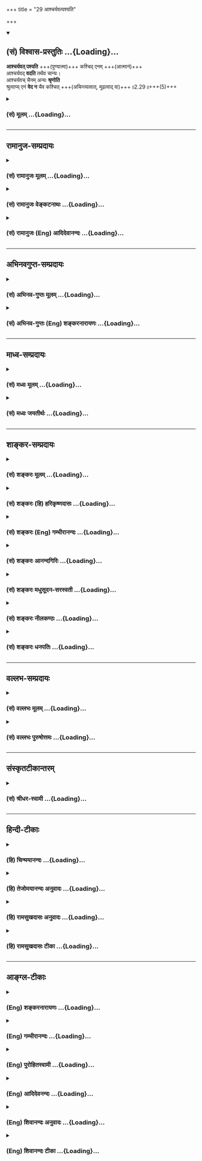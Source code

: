 +++
title = "29 आश्चर्यवत्पश्यति"

+++
<div class="js_include" newlevelforh1="2" title="(सं) विश्वास-प्रस्तुतिः" unfilled url="/mahAbhAratam/shlokashaH/06-bhIShma-parva/03-bhagavad-gItA-parva/saMskRtam/vishvAsa-prastutiH/02_sAnkhya-yogaH_sarva-/29_Ashcharyavatpashy.md">
<details open><summary><h2>(सं) विश्वास-प्रस्तुतिः ...{Loading}...</h2></summary>

**आश्चर्यवत् पश्यति** +++(पुण्यात्मा)+++ कश्चिद् एनम् +++(आत्मानं)+++  
आश्चर्यवद् **वदति** तथैव चान्यः।  
आश्चर्यवच् चैनम् अन्यः **श्रृणोति**  
श्रुत्वाप्य् एनं **वेद न** चैव कश्चित् +++(अचिन्त्यत्वात्, मूढत्वाद् वा)+++॥2.29॥+++(5)+++
</details>
</div>
<div class="js_include collapsed" newlevelforh1="3" title="(सं) मूलम्" unfilled url="/mahAbhAratam/shlokashaH/06-bhIShma-parva/03-bhagavad-gItA-parva/saMskRtam/mUlam/02_sAnkhya-yogaH_sarva-/29_Ashcharyavatpashy.md">
<details><summary><h3>(सं) मूलम् ...{Loading}...</h3></summary>

आश्चर्यवत्पश्यति कश्चिदेन  
माश्चर्यवद्वदति तथैव चान्यः।  
आश्चर्यवच्चैनमन्यः श्रृणोति  
श्रुत्वाप्येनं वेद न चैव कश्चित्।।2.29।।
</details>
</div>


_________________
## रामानुज-सम्प्रदायः
<div class="js_include collapsed" newlevelforh1="3" title="(सं) रामानुजः मूलम्" unfilled url="/mahAbhAratam/shlokashaH/06-bhIShma-parva/03-bhagavad-gItA-parva/saMskRtam/rAmAnujaH/mUlam/02_sAnkhya-yogaH_sarva-/29_Ashcharyavatpashy.md">
<details><summary><h3>(सं) रामानुजः मूलम् ...{Loading}...</h3></summary>

।।2.29।। एवम् उक्तस्वभावं स्वेतर-समस्त-वस्तु-वि-सजातीयतया **आश्चर्यवद्** अवस्थितम् अनन्तेषु जन्तुषु महता तपसा क्षीणपाप उपचित-पुण्यः **कश्चित् पश्यति** तथाविधः कश्चित् परस्मै **वदति** एवं कश्चिद् एव **श्रृणोति, श्रुत्वा अपि एनं** यथावद् अवस्थितं तत्त्वतो **न कश्चिद् वेद।**

चकाराद् द्रष्टृ-वक्तृ-श्रोतृषु अपि तत्त्वतो दर्शनं, तत्त्वतो वचनं, तत्त्वतः श्रवणं दुर्लभम् इति उक्तं भवति।  

</details>
</div>
<div class="js_include collapsed" newlevelforh1="3" title="(सं) रामानुजः वेङ्कटनाथः" unfilled url="/mahAbhAratam/shlokashaH/06-bhIShma-parva/03-bhagavad-gItA-parva/saMskRtam/rAmAnujaH/venkaTanAthaH/02_sAnkhya-yogaH_sarva-/29_Ashcharyavatpashy.md">
<details><summary><h3>(सं) रामानुजः वेङ्कटनाथः ...{Loading}...</h3></summary>

  
  
।।2.29।। एवमन्वारुह्यवादपरिसमापनेन पूर्वोक्तं स्वसिद्धान्तमेव
देहात्ममोहमूलदुरितावलीमलीमसे जगति तदधिकारिदुर्लभत्वादिकथनेन
प्रशंसतीत्याह एवमिति। कतिपयपदविशेषितोऽयममौपनिषद एवआश्चर्यवत्
इत्यादिश्लोकः। एवमुक्तस्वभावं इतिएनम् इत्यस्यार्थः। अव्यक्तोऽयम्
इत्यादिनोक्तं वैजात्यं आश्चर्यत्वहेतुत्वायाह स्वेतरेति।
आश्चर्यवच्छब्दस्य
पश्यत्यादिक्रियाविशेषणत्वभ्रमव्युदासायोक्तंआश्चर्यवदवस्थितमिति। आत्मनो
वैलक्षण्यकथनमेवात्रोचितमिति भावः। एतेन कर्तृदृष्टान्ततयाशंकरोक्तं
योजनान्तरमपि दूषितम्। कश्चिदिति निर्धारणार्थमाह अनन्तेष्विति। ज्ञानेन
हीनानां नराणां पशुभिः समत्वप्रदर्शनायोक्तंजन्तुष्वति। कश्चित् इत्यस्य
तात्पर्यार्थमाह महतेति। तथा चोच्यते कषाये कर्मभिः पक्वे ततो ज्ञानं
प्रवर्तते म.भा.अनु.प. इति। अन्यशब्दोऽत्र
पूर्वोत्तरवाक्यगतकश्चिच्छब्दसमानार्थः। परस्मै
इत्यर्थलब्धोक्तिः। श्रुत्वापि न वेद इत्युक्ते
व्याघातशास्त्रानारम्भादिदोषः स्यादित्याशङ्क्योक्तम् यथावदवस्थितं तत्त्वत
इति। प्रामाणिकसमस्ताकारयुक्तमनारोपितेन प्रकारेणेत्यर्थः।
तत्त्ववेदिनोऽत्र दुर्लभत्वमात्रे तात्पर्यं
श्रुत्वाऽपीत्यादिवाक्यस्थचकारस्यानुक्तसमुच्चयार्थत्वं तत्समुच्चेतव्यानि
चाह चकारादिति। देहातिरिक्तस्यात्मनो द्रष्टैव तावद्दुर्लभः किमुत
यथावस्थितद्रष्टा तथाविधेषु सत्स्वपि वक्तैव दुर्लभः किमुत सकलरहस्यवक्ता।
तादृशेषु सत्स्वपि श्रोतैव दुर्लभः
किम्पुनर्बाह्यान्तरसकलशिष्यगुणसम्पन्नतया यथावस्थितश्रोता त्वादृशः
इत्यभिप्रायः। प्रथमं श्रवणम् ततो मननाच्छ्रवणायत्तात्मनिश्चयः ततश्च
वचनयोग्यता तत्रापि चिराभ्यासादिना यथावस्थितवचनयोग्यता ततश्च
निदिध्यासनाद्दर्शनम् ततो रत्नतत्त्ववत् चिरनिरीक्षणसंस्कारात्
सविशेषदर्शनमिति वा क्रमः। अत्र देहातिरिक्तश्चेदात्मा किं तथा नोपलभ्यते
इति शङ्कापाकरणाय दुर्ज्ञानत्वकथनम्। सर्वैर्ज्ञातुमशक्ये वा वस्तुनि किं
त्वामेकमुपालभे इति भावः।  
  
  
  

</details>
</div>
<div class="js_include collapsed" newlevelforh1="3" title="(सं) रामानुजः (Eng) आदिदेवानन्दः" unfilled url="/mahAbhAratam/shlokashaH/06-bhIShma-parva/03-bhagavad-gItA-parva/saMskRtam/rAmAnujaH/english/AdidevAnandaH/02_sAnkhya-yogaH_sarva-/29_Ashcharyavatpashy.md">
<details><summary><h3>(सं) रामानुजः (Eng) आदिदेवानन्दः ...{Loading}...</h3></summary>

2.29 Among innumerable beings, someone, who by great austerity has got rid of sins and has increased his merits, realises this self possessing the above mentioned nature, which is wonderful and distinct in kind from all things other than Itself. Such a one speaks of It to another. Thus,
someone hears of It. And even after hearing of It, no one knows It exactly that It really exists. The term 'ca' (and) implies that even amongst the seers, the speakers and hearers, one with authentic percepetion, authentic speech and authentic hearing, is a rarity.

</details>
</div>


_________________
## अभिनवगुप्त-सम्प्रदायः
<div class="js_include collapsed" newlevelforh1="3" title="(सं) अभिनव-गुप्तः मूलम्" unfilled url="/mahAbhAratam/shlokashaH/06-bhIShma-parva/03-bhagavad-gItA-parva/saMskRtam/abhinava-guptaH/mUlam/02_sAnkhya-yogaH_sarva-/29_Ashcharyavatpashy.md">
<details><summary><h3>(सं) अभिनव-गुप्तः मूलम् ...{Loading}...</h3></summary>

।।2.30।। एवंविधं च  
आश्चर्यवदिति। ननु यद्येवमयमात्मा अविनाशी किमिति सर्वेण तथैव नोपलभ्यते
यतः अद्भुतवत्कश्चिदेव पश्यति श्रुत्वापि एनं +++(N omit एनम्)+++ न कश्चित् +++(S N
न कश्चिदेव जा ( N कश्चिज्जा)+++ नाति न वेत्ति) वेत्ति न +++(K omits न)+++
जानाति।  

</details>
</div>
<div class="js_include collapsed" newlevelforh1="3" title="(सं) अभिनव-गुप्तः (Eng) शङ्करनारायणः" unfilled url="/mahAbhAratam/shlokashaH/06-bhIShma-parva/03-bhagavad-gItA-parva/saMskRtam/abhinava-guptaH/english/shankaranArAyaNaH/02_sAnkhya-yogaH_sarva-/29_Ashcharyavatpashy.md">
<details><summary><h3>(सं) अभिनव-गुप्तः (Eng) शङ्करनारायणः ...{Loading}...</h3></summary>

2.39 Ascaryavat etc. But, if this Self is, in this manner, changeless
(or destructionless), why is This not observed just as such by all ; It
is so because, as if by a rare chance, only some one observes \[This\].
Even after listening, not even one understands This i.e., realises This.

</details>
</div>


_________________
## माध्व-सम्प्रदायः
<div class="js_include collapsed" newlevelforh1="3" title="(सं) मध्वः मूलम्" unfilled url="/mahAbhAratam/shlokashaH/06-bhIShma-parva/03-bhagavad-gItA-parva/saMskRtam/madhvaH/mUlam/02_sAnkhya-yogaH_sarva-/29_Ashcharyavatpashy.md">
<details><summary><h3>(सं) मध्वः मूलम् ...{Loading}...</h3></summary>

।।2.29।। देहयोगवियोगस्य नियतत्वादात्मनश्चेश्वरसरूपत्वात् सर्वथानाशान्न
शोकः कार्य इत्युपसंहर्तुमैश्वरं सामर्थ्यं पुनर्दर्शयति आश्चर्यवदिति।
दुर्लभत्वेनेत्यर्थः। तद्ध्याश्चर्यं लोके।
दुर्लभोऽपीश्वरसरूपत्वात्सूक्ष्मत्वाच्चात्मनस्तद्द्रष्टा।  

</details>
</div>
<div class="js_include collapsed" newlevelforh1="3" title="(सं) मध्वः जयतीर्थः" unfilled url="/mahAbhAratam/shlokashaH/06-bhIShma-parva/03-bhagavad-gItA-parva/saMskRtam/madhvaH/jayatIrthaH/02_sAnkhya-yogaH_sarva-/29_Ashcharyavatpashy.md">
<details><summary><h3>(सं) मध्वः जयतीर्थः ...{Loading}...</h3></summary>

।।2.29।। आश्चर्यवदिति श्लोकस्य न प्रकृतसङ्गतिर्दृश्यते तदुत्तरश्च
पुनरुक्त इत्यत आह **देहयोगे**ति। द्वन्द्वैकवद्भावोऽयम्। सर्वथेति
बिम्बनाशाभावादिभिः सर्वैः प्रकारैरित्युपसंहर्तुमुत्तरेण श्लोकेन।
ईश्वरसरूपत्वेऽपि कथमनाश
इत्याशङ्कापरिहारहेतुत्वा**दुपसंहर्तु**मित्युक्तम्। अप्रमेयस्येस्यादिना
प्रागुक्तत्वात्पुनरिति। एवं यः कश्चित्पश्यति स आश्चर्यवदित्याद्युक्त्वा
चतुर्थपादेन तदुपपादनं क्रियते तं व्याचष्टे **दुर्लभत्वेने**ति।
दुर्लभत्वमाश्चर्यशब्दप्रवृत्तौ निमित्तमित्यर्थः। तत्कथमित्यत आह
**तद्धी**ति। आश्चर्यमनित्ये अष्टा.6।1।147 इत्यादिस्मतिं हिशब्देन
सूचयति। सर्वेषामात्मद्रष्ट्वत्वात्कथमात्मद्रष्टा दुर्लभोऽपि
येनाश्चर्यमुच्यते इत्यत आह **दुर्लभो**ऽपीति।
ईश्वरसरूपत्वादिनाऽऽत्मद्रष्टा दुर्लभ इति भावः। अनेन आश्चर्य
एवाश्चर्यवदित्युच्त इत्युक्तं भवति। यत्प्रतिबिम्बस्य जीवस्य द्रष्टाऽपि
दुर्लभः किं तत्सामर्थ्यं वर्णनीयम् इतीश्वरसामर्थ्यदर्शनम्।
देहयोगवियोगस्येत्यादिनादेही नित्यं 2।30 इति (उत्तर) श्लोको (ऽपि)
व्याख्यातः। स्वधर्मं 2।3138 इत्यादयः श्लोका अतिरोहितार्थत्वान्न
व्याख्याताः। एवमुत्तरत्रापि।  

</details>
</div>


_________________
## शाङ्कर-सम्प्रदायः
<div class="js_include collapsed" newlevelforh1="3" title="(सं) शङ्करः मूलम्" unfilled url="/mahAbhAratam/shlokashaH/06-bhIShma-parva/03-bhagavad-gItA-parva/saMskRtam/shankaraH/mUlam/02_sAnkhya-yogaH_sarva-/29_Ashcharyavatpashy.md">
<details><summary><h3>(सं) शङ्करः मूलम् ...{Loading}...</h3></summary>

।।2.29।।  
  
आश्चर्यवत् आश्चर्यम् अदृष्टपूर्वम् अद्भुतम् अकस्माद्दृश्यमानं तेन तुल्यं
आश्चर्यवत् आश्चर्यमिव एनम् आत्मानं पश्यति कश्चित्। आश्चर्यवत् एनं वदति
तथैव च अन्यः। आश्चर्यवच्च एनमन्यः श्रृणोति। श्रुत्वा दृष्ट्वा उक्त्वापि
एनमात्मानं वेद न चैव कश्चित्। अथवा योऽयमात्मानं पश्यति स आश्चर्यतुल्यः
यो वदति यश्च श्रृणोति सः अनेकसहस्रेषु कश्चिदेव भवति। अतो दुर्बोध आत्मा
इत्यभिप्रायः।।  
अथेदानीं प्रकरणार्थमुपसंहरन्ब्रूते  
  

</details>
</div>
<div class="js_include collapsed" newlevelforh1="3" title="(सं) शङ्करः (हि) हरिकृष्णदासः" unfilled url="/mahAbhAratam/shlokashaH/06-bhIShma-parva/03-bhagavad-gItA-parva/saMskRtam/shankaraH/hindI/harikRShNadAsaH/02_sAnkhya-yogaH_sarva-/29_Ashcharyavatpashy.md">
<details><summary><h3>(सं) शङ्करः (हि) हरिकृष्णदासः ...{Loading}...</h3></summary>

।।2.29।। जिसका प्रकरण चल रहा है यह आत्मतत्त्व दुर्विज्ञेय है।
सर्वसाधारणको भ्रान्ति करा देनेवाले विषयमें केवल एक तुझे ही क्या उलाहना
दूँ यह आत्मा दुर्विज्ञेय कैसे है सो कहते हैं  
पहले जो नहीं देखा गया हो अकस्माद् दृष्टिगोचर हुआ हो ऐसे अद्भुत पदार्थका
नाम आश्चर्य है उसके सदृशका नाम आश्चर्यवत् है इस आत्माको कोई ( महापुरुष )
ही आश्चर्यमय वस्तुकी भाँति देखता है।  
वैसे ही दूसरा ( कोई एक ) इसको आश्चर्यवत् कहता है अन्य ( कोई ) इसको
आश्चर्यवत् सुनता है एवं कोई इस आत्माको सुनकर देखकर और कहकर भी नहीं
जानता।  
अथवा जो इस आत्माको देखता है वह आश्चर्यके तुल्य है जो कहता है और जो सुनता
है वह भी ( आश्चर्यके तुल्य है )। अभिप्राय यह कि अनेक सहस्रोंमेंसे कोई एक
ही ऐसा होता है। इसलिये आत्मा बड़ा दुर्बोध है।  

</details>
</div>
<div class="js_include collapsed" newlevelforh1="3" title="(सं) शङ्करः (Eng) गम्भीरानन्दः" unfilled url="/mahAbhAratam/shlokashaH/06-bhIShma-parva/03-bhagavad-gItA-parva/saMskRtam/shankaraH/english/gambhIrAnandaH/02_sAnkhya-yogaH_sarva-/29_Ashcharyavatpashy.md">
<details><summary><h3>(सं) शङ्करः (Eng) गम्भीरानन्दः ...{Loading}...</h3></summary>

2.29 'This Self under discussion is inscrutable. Why should I blame you
alone regarding a thing that is a source of delusion to all!' How is
this Self inscrutable; \[It may be argued that the Self is the object of
egoism. The answer is: Although the individualized Self is the object of
egoism, the absolute Self is not.\] This is being answered in, 'Someone
visualizes It as a wonder,' etc. Kascit, someone; pasyati, visualizes;
enam, It, the Self; ascaryavat, as a wonder, as though It were a wonder
a wonder is something not seen before, something strange, something seen
all on a sudden; what is comparable to that is ascarya-vat; ca, and;
tatha, similarly; eva, indeed; kascit, someone; anyah, else; vadati,
talks of It as a wonder. And someone else srnoti, hears of It as a
wonder. And someone, indeed, na, does not; veda, realize It; api, even;
srutva, after hearing, seeing and speaking about It. Or, (the meaning
is) he who sees the Self is like a wonder. He who speaks of It and the
who hears of It is indeed rare among many thousands. Therefore, the idea
is that the Self is difficult to understand. Now, in the course of
concluding the topic under discussion, \[viz the needlessness of sorrow
and delusion,from the point of view of the nature of things.\] He says,
'O descendant of Bharata, this embodied Self', etc.

</details>
</div>
<div class="js_include collapsed" newlevelforh1="3" title="(सं) शङ्करः आनन्दगिरिः" unfilled url="/mahAbhAratam/shlokashaH/06-bhIShma-parva/03-bhagavad-gItA-parva/saMskRtam/shankaraH/AnandagiriH/02_sAnkhya-yogaH_sarva-/29_Ashcharyavatpashy.md">
<details><summary><h3>(सं) शङ्करः आनन्दगिरिः ...{Loading}...</h3></summary>

।।2.29।। अर्जुनं प्रत्युपालम्भं दर्शयित्वा प्रकृतस्यात्मनो
दुर्विज्ञेयत्वात्तं प्रत्युपालम्भो न संभवतीति मन्वानः सन्नाह
**दुर्विज्ञेय इति।** तथाचात्माज्ञाननिमित्तविप्रलम्भस्य
साधारणत्वादसाधारणोपलम्भस्य निरवकाशतेत्याह **किं त्वामेवेति।**
अहंप्रत्ययवेद्यत्वादात्मनो दुर्विज्ञेयत्वमसिद्धमिति शङ्कते **कथमिति।**
विशिष्टस्यात्मनोऽहंप्रत्ययस्य दृष्टत्वेऽपि केवलस्य तदभावादस्ति
दुर्विज्ञेयतेति श्लोकमवतारयति **आहेति।** आश्चर्यवदित्याद्येन
पादेनात्मविषयदर्शनस्य दुर्लभत्वं दर्शयता द्रष्टुर्दौर्लभ्यमुच्यते
द्वितीयेन च तद्विषयवेदनस्य दुर्लभत्वोक्तेस्तदुपदेष्टुस्तथात्वं कथ्यते
तृतीयेन तदीयश्रवणस्य दुर्लभत्वद्वारा श्रोतुर्विरलता विवक्षिता
श्रवणदर्शनोक्तीनां भावेऽपि तद्विषयसाक्षात्कारस्यात्यन्तायासलभ्यत्वं
चतुर्थेनाभिप्रेतमिति विभागः। आत्मगोचरदर्शनादिदुर्लभत्वद्वारा
दुर्बोधत्वमात्मनः साधयति **आश्चर्यवदिति।** संप्रत्यात्मनि
दृष्टुर्वक्तुः श्रोतुः साक्षात्कर्तुश्च दुर्लभत्वाभिधानेन तदीयं
दुर्बोधत्वं कथयति **अथवेति।** व्याख्यानद्वयेऽपि फलितमाह **अत**
**इति।  
**

</details>
</div>
<div class="js_include collapsed" newlevelforh1="3" title="(सं) शङ्करः मधुसूदन-सरस्वती" unfilled url="/mahAbhAratam/shlokashaH/06-bhIShma-parva/03-bhagavad-gItA-parva/saMskRtam/shankaraH/madhusUdana-sarasvatI/02_sAnkhya-yogaH_sarva-/29_Ashcharyavatpashy.md">
<details><summary><h3>(सं) शङ्करः मधुसूदन-सरस्वती ...{Loading}...</h3></summary>

।।2.29।। ननु विद्वांसोऽपि बहवः शोचन्ति तत्किं मामेव पुनः पुनरेवमुपालभसे
अन्यच्च इति न्यायात्त्वद्वचनार्थाप्रतिपत्तिरपि मम न दोषः। तत्रान्येषामपि
तवेवात्मापरिज्ञानादेव शोकः आत्मप्रतिपादकशास्त्रार्थाप्रतिपत्तिश्च
तवाप्यन्येषामिव  
  
स्वाशयदोषादिति नोक्तदोषद्वयमित्यभिप्रेत्यात्मनो दुर्विज्ञेयतामाह एनं
प्रकृतं देहिनमाश्चर्येणाद्भुतेन तुल्यतया वर्तमानं  
  
आविद्यकनानाविधविरुद्धधर्मवत्तया सन्तमप्यसन्तमिव स्वप्रकाशचैतन्यरूपमपि
जडमिव आनन्दघनमपि दुःखितमिव  
  
निर्विकारमपि सविकारमिव नित्यमप्यनित्यमिव प्रकाशमानमप्यप्रकाशमानमिव
ब्रह्माभिन्नमपि तद्भिन्नमिव मुक्तमपि बद्धमिव अद्वितीयमपि सद्वितीयमिव
संभावितविचित्रानेकाकारप्रतीतिविषयं पश्यति।
शास्त्राचार्योपदेशाभ्यामाविद्यकसर्वद्वैतनिषेधेन  
  
परमात्मस्वरूपमात्राकारायां वेदान्तमहावाक्यजन्यायां
सर्वसुकृतफलभूतायामन्तःकरणवृत्तौ प्रतिफलितं समाधिपरिपाकेन  
  
साक्षात्करोति कश्चिच्छमदमादिसाधनसंपन्नचरमशरीरः कश्चिदेव नतु सर्वः। तथा
कश्चिदेनं यत्पश्यति तदाश्चर्यवदिति  
  
क्रियाविशेषणम्। आत्मदर्शनमप्याश्चर्यवदेव यत्स्वरूपतो मिथ्याभूतमपि
सत्यस्य व्यञ्जकं आविद्यकमप्यविद्याया विघातकं अविद्यामुपघ्नतत्कार्यतया
स्वात्मानमप्युपहन्तीति। यथा यः कश्चिदेनं पश्यति स आश्चर्यवदिति
कर्तृविशेषणम्। यतोऽसौ  
  
निवृत्ताविद्यातत्कार्योऽपि प्रारब्धकर्मप्राबल्यात्तद्वानिव व्यवहरति
सर्वदा समाधिनिष्ठोऽपि व्युत्तिष्ठति व्युत्थितोऽपि पुनः  
  
समाधिमनुभवतीति प्रारब्धकर्मवैचित्र्याद्विचित्रचरित्रः
प्राप्तदुष्प्रापज्ञानत्वात्सकललोकस्पृहणीयोऽत आश्चर्यवदेव भवति।  
  
तदेतत्त्रयमाश्चर्यमात्मा तज्ज्ञानं तज्ज्ञाता चेति परमदुर्विज्ञेयमात्मानं
त्वं कथमनायासेन जानीया इत्यभिप्रायः।  
  
एवमुपदेष्टुरभावादप्यात्मा दुर्विज्ञेयः। यो ह्यात्मानं जानाति स एव
तमन्यस्मै ध्रुवं ब्रूयात् अज्ञस्योपदेष्टृत्वासंभवात्। जानंस्तु
समाहितचित्तः प्रायेण कथं ब्रवीतु। व्युत्थितचित्तोऽपि परेण ज्ञातुमशक्यः।
यथाकथंचिज्ज्ञातोऽपि  
  
लाभपूजाख्यात्यादिप्रयोजनानपेक्षत्वान्न ब्रवीत्येव कथंचित्कारुण्यमात्रेण
ब्रुवंस्तु परमेश्वरवदत्यन्तदुर्लभएवेत्याह  
  
आश्चर्यवद्वदति तथैव चान्य इति। यथा जानाति तथैव वदति।
एनमित्यनुकर्षणार्थश्चकारः। स चान्यः सर्वज्ञजनविलक्षणो नतु यः पश्यति
ततोऽन्य इति व्याघातात्। तत्रापि कर्मणि क्रियायां कर्तरि चाश्चर्यवदिति
योज्यम्। तत्र कर्मणः कर्तुश्च प्रागाश्चर्यत्वं व्याख्यातं क्रियायास्तु
व्याख्यायते। सर्वशब्दावाच्यस्य शुद्धस्यात्मनो यद्वचनं तदाश्चर्यवत्। तथाच
श्रुतिःयतो वाचो निवर्तन्ते। अप्राप्य मनसा सह इति। केनापि शब्देनावाच्यस्य
शुद्धस्यात्मनो विशिष्टशक्तेन पदेन जहदजहत्स्वार्थलक्षणया कल्पितसंबन्धेन
लक्ष्यतावच्छेदकमन्तरेणैव प्रतिपादनं तदपि
निर्विकल्पकसाक्षात्काररूपमत्याश्चर्यमित्यर्थः। अथवा विना शक्तिं विना
लक्षणां विना संबन्धान्तरं सुषुप्तोत्थापकवाक्यवत्तत्त्वमस्यादिवाक्येन
यदात्मतत्त्वप्रतिपादनं तदाश्चर्यवत्। शब्दशक्तेरचिन्त्यत्वात्। नच विना
संबन्धं बोधनेऽतिप्रसङ्गः लक्षणापक्षेऽपि तुल्यत्वात्
शक्यसंबन्धरूपानेकसाधारणत्वात्। तात्पर्यविशेषान्नियम इतिचेत् न। तस्यापि
सर्वान्प्रत्यविशेषात्। कश्चिदेव तात्पर्यविशेषमवधारयति न सर्व इतिचेद्धन्त
तर्हि पुरुषगत एव कश्चिद्विशेषो निर्दोषत्वरूपो नियामकः सचास्मिन्पक्षेऽपि
न दण्डवारितः। तथाच यादृशस्य शुद्धान्तःकरणस्य तात्पर्यानुसन्धानपुरःसरं
लक्षणया वाक्यार्थबोधो भवद्भिरङ्गीक्रियते तादृशस्यैव केवलः
शब्दविशेषोऽखण्डसाक्षात्कारं विनापि संबन्धेन जनयतीति किमनुपपन्नम्।
एतस्मिन्पक्षे शब्दवृत्त्याविषयत्वात्यतो वाचो निवर्तन्ते इति
सुतरामुपपन्नम्। अयं च भगवदभिप्रायो वार्तिककारैः
प्रपञ्चितःदुर्बलत्वादविद्याया आत्मत्वाद्बोधरूपिणः।
शब्दशक्तेरचिन्त्यत्वाद्विद्मस्तं मोहहानतः।। अगृहीत्वैव
संबन्धमभिधानाभिधेययोः। हित्वा निद्रां प्रबुध्यन्ते सुषुप्तेर्बोधिताः
परैः।। जाग्रद्वन्न यतः शब्दं सुषुप्तौ वेत्ति कश्चन। ध्वस्तेऽतो
ज्ञानतोऽज्ञाने ब्रह्मास्मीति भवेत्फलम्।। अविद्याघातिनः शब्दाद्याहं
ब्रह्मेति धीर्भवेत्। नश्यत्यविद्यया सार्धं हत्वा रोगमिवौष धम्।।
इत्यादिना ग्रन्थेन। तदेवं वचनविषयस्य
वक्तुर्वचनक्रियायाश्चात्याश्चर्यरूपत्वादात्मनो दुर्विज्ञानत्वमुक्त्वा
श्रोतुर्दुर्मिलत्वादपि तदाह आश्चर्यवच्चैनमन्यः शृणोति श्रुत्वाप्येनं
वेदेति। अन्यो द्रष्टुर्वक्तुश्च मुक्ताद्विलक्षणो मुमुक्षुर्वक्तारं
ब्रह्मविदं विधिवदुपसृत्य एनं शृणोति श्रवणाख्यविचारविषयीकरोति।
वेदान्तवाक्यतात्पर्यनिश्चयेनावधारयतीति यावत्। श्रुत्वा चैनं  
  
मनननिदिध्यासनपरिपाकाद्वेदापि साक्षात्करोत्यपि आश्चर्यवत्।
तथाचआश्चर्यवत्पश्यति कश्चिदेनम् इति व्याख्यातम्। अत्रापि
कर्तुराश्चर्यरूपत्वमनेकजन्मानुष्ठितसुकृतक्षालितमनोमलतयादिदुर्लभत्वात्।
तथाच वक्ष्यतिमनुष्याणां सहस्रेषु कश्चिद्यतति सिद्धये। यततामपि सिद्धानां
कश्चिन्मां वेत्ति तत्त्वतः।। इति। श्रवणायापि बहुभिर्यो न लभ्यः
शृण्वन्तोऽपि बहवो यं न विद्युःआश्चर्योऽस्य वक्ता कुशलोऽस्य लब्धा
आश्चर्यो ज्ञाता कुशलानुशिष्टः इति श्रुतेश्च। एवं
श्रवणश्रोतव्ययोराश्चर्यत्वं  
  
प्राग्वद्व्याख्येयम्। ननु यः श्रवणमननादिकं करोति स आत्मानं वेदेति
किमाश्चर्यमत आह नचैव कश्चिदिति। चकारः  
  
क्रियाकर्मपदयोरनुषङ्गार्थः। कश्चिदेनं नैव वेद श्रवणादिकं कुर्वन्नपि
तदकुर्वंस्तु न वेदेति किमु वक्तव्यम्। ऐहिकमप्रस्तुतप्रतिबन्धे तद्दर्शनात्
इति न्यायात्। उक्तंच वार्तिककारैःकुतस्तज्ज्ञानमिति चेत्तद्धि
बन्धपरिक्षयात्। असावपि च भूतो वा भावी वा वर्ततेऽथवा।। इति।
श्रवणादिकुर्वतामपि प्रतिबन्धपरिक्षयादेव ज्ञानं जायते अन्यथा तु न। सच  
  
प्रतिबन्धपरिक्षयः कस्यचिद्भूत एव यथा हिरण्यगर्भस्य। कस्यचिद्भावी यथा
वामदेवस्य। कस्यचिद्वर्तते यथा श्वेतकेतोः। तथा च
प्रतिबन्धक्षयस्यातिदुर्लभत्वात्ज्ञानमुत्पद्यते पुंसां क्षयात्पापस्य
कर्मणः इति स्मृतेश्च दुर्विज्ञेयोऽयमात्मेति निर्गलितोऽर्थः। यदि
तुश्रुत्वाप्येनं वेद न चैव कश्चित् इत्येव व्याख्यायेत तदाआश्चर्यो ज्ञाता
कुशलानुशिष्टः इति श्रुत्येकवाक्यता न स्यात्। यततामपि सिद्धानां कश्चिन्मां
वेत्ति तत्त्वतः इति भगवद्वचनविरोधश्चेति विद्वद्भिरविनयः क्षन्तव्यः। अथवा
न चैव  
  
कश्चिदित्यस्य सर्वत्र संबन्धः। कश्चिदेनं न पश्यति न वदति न शृणोति
श्रुत्वापि न वेदेति पञ्चप्रकारा उक्ताः।  
  
कश्चित्पश्यत्येव न वदति कश्चित्पश्यति च वदति च कश्चित्तद्वचनं शृणोति च
तदर्थं जानाति च कश्चिच्छ्रुत्वापि न जानाति च कश्चित्तु सर्वबहिर्भूत इति।
अविद्वत्पक्षे त्वसंभावनाविपरीतभावनाभिभूतत्वादाश्चर्यतुल्यत्वं
दर्शनवदनश्रवणेष्विति  
  
निगदव्याख्यातः श्लोकः। चतुर्थपादे तु दृष्ट्वोक्त्वा श्रुत्वापीति
योजना।  

</details>
</div>
<div class="js_include collapsed" newlevelforh1="3" title="(सं) शङ्करः नीलकण्ठः" unfilled url="/mahAbhAratam/shlokashaH/06-bhIShma-parva/03-bhagavad-gItA-parva/saMskRtam/shankaraH/nIlakaNThaH/02_sAnkhya-yogaH_sarva-/29_Ashcharyavatpashy.md">
<details><summary><h3>(सं) शङ्करः नीलकण्ठः ...{Loading}...</h3></summary>

।।2.29।। ननु वज्रपञ्जरतुल्यस्य सर्वप्रमाणसिद्धस्य वियदादिप्रपञ्चस्य कथं
रज्जूरगादिवदज्ञानप्रभवत्वेनात्यन्ततुच्छत्वमुच्यते कथं वा
कर्मज्ञानकाण्डापेक्षितमात्मनो यज्ञादिकर्तृत्वं श्रवणादिकर्तृत्वं
चापह्नूयत इत्याशङ्क्याह **आश्चर्यवदिति।** कश्चित् ज्ञातात्मतत्त्व
एनमतीतानन्तरश्लोकोक्तं भूतग्राममाश्चर्यवत् आश्चर्यमद्भुतं
स्वप्नमायेन्द्रजालादिकं तेन तुल्यमाश्चर्यवत् तथाभूतं पश्यति। तथा
कश्चिदेनं आश्चर्यवद्वदति सत्त्वेन असत्त्वेन वा निर्वक्तुमशक्यमपि
अनिर्वचनीयेनैव लोकाप्रसिद्धेन रूपेणोपपादयति। तथाहि रज्जूरगवत्प्रपञ्चः
संश्चेत्नेह नानास्ति किंचन इति श्रुत्या न बाध्येत असंश्चेन्न प्रतीयेत
तस्मादनिर्वचनीयोऽयमिति। तदिदं सर्वव्यवहारास्पदस्यापि प्रपञ्चस्य
मिथ्यात्वोपपादनमत्याश्चर्यमित्यर्थः। तथा एनं प्रपञ्चमन्य आश्चर्यवत्
शृणोति। इमे लोका इमे देवा इमे वेदा इदं सर्वं यदयमात्मा इति
प्रत्यक्षेणानात्मतया उपलभ्यमानस्यापि प्रपञ्चस्य यत् प्रत्यगभिन्नत्वेन
श्रवणं तदत्यन्तमाश्चर्यम्। न हीयं श्रुतिःयजमानः प्रस्तरः
इत्यादिवदुपचरितार्था। प्रपञ्चस्यात्मनः पृथक्त्वेआत्मनो वा अरे दर्शनेन
श्रवणेन मत्या विज्ञानेनेदं सर्वं विदितं भवति
इत्येकविज्ञानात्सर्वविज्ञानप्रतिज्ञोपरोधापत्तेः। न च
प्रतिज्ञाप्यौपचारिकी। प्रदेशान्तरे श्रुतस्ययथा सौम्यैकेन मृत्पिण्डेन
सर्वं मृन्मयं विज्ञातं स्यात् इति दृष्टान्तस्योपरोधापत्तेः।
तस्मात्प्रतिज्ञादृष्टान्तनिगमनानामेकवाक्यत्वात् न
प्रपञ्चस्यात्मान्यत्वम्। तच्च भेदग्राहिप्रत्यक्षविरोधादाश्चर्यमिव
श्रृणोति। तथा कश्चिदेनं प्रपञ्चं प्रत्यगनन्यत्वेन श्रुत्वा अपिशब्दात्
उक्त्वा स्वप्नादिदृष्टान्तैरुपपाद्य दृष्ट्वा ध्यानेन च साक्षात्कृत्वापि
तत्त्वतो न वेद न जानाति। तथाहि प्राप्तापि प्रज्ञा तीव्रविक्षेपवतः
परिहीयत इति वक्ष्यति। तस्मादात्मैक्यात्संभवत्येव प्रपञ्चस्य
रज्जूरगादितुल्यत्वेन तुच्छत्वम्। यद्वा एनं आत्मानं
कर्तृत्वभोक्तृत्वदुःखित्वानित्यत्वजडत्वसङ्गित्वपरिच्छिन्नत्वादिधर्मवत्तया
प्रसिद्धमपि तत्त्वमसीत्यागमोत्थया ब्रह्माकारान्तःकरणवृत्त्या
ब्रह्मविद्याख्यया अकर्तारमभोक्तारमानन्दघनं
सत्यचिद्रूपमसङ्गमनन्तमपरोक्षीकरोतीति महदाश्चर्यम्। यत् पश्यति
तदाश्चर्यवदिति क्रियाविशेषणं वा। आविद्यकमपि दर्शनमविद्यां स्वात्मानं च
कतकरजोवन्निवर्तयतीति। यद्वा यः पश्यति स आश्चर्यवदिति कर्तृविशेषणम्। यत
एक एव विद्वान् समाधिव्युत्थानयोः परस्परविरुद्धमात्मनो ब्रह्मभावं जीवभावं
च यावदारब्धकर्मक्षयमनुभवतीति तथा वाङ्मनसातीतमप्यात्मानं यद्वाचा वदति
तदप्याश्चर्यम्। अगृहीतसंगतिकेनापिशब्देन यथा सुप्तः प्रबोध्यते तद्वत्।
यथोक्तं वार्तिकेअगृहीत्वैव संबन्धमभिधानाभिधेययोः। हित्वा निद्रां
प्रबुध्यन्ते सुषुप्ते बोधिताः परैः। जाग्रद्वन्न यतः शब्दं सुषुप्ते
वेत्ति कश्चन। ध्वस्तेऽतो ज्ञानतोऽज्ञाने ब्रह्मास्मीति भवेत्फलम्।
अविद्याघातिनः शब्दाद्याहं ब्रह्मेति धीर्भवेत्। नश्यत्यविद्यया सार्धं
हत्वा रोगमिवौषधम्। इति। तथा यः शृणोति सोऽपि आश्चर्यवत् अतिदुर्लभ
इत्यर्थः। श्रवणायापि बहुभिर्यो न लभ्यः इति श्रुतेः। शृण्वन्तोऽपि बहवो यं न
विदुः इति श्रुतिद्वितीयपादार्थं संगृह्णाति
**श्रुत्वाप्येनमिति।**आश्चर्यो वक्ता कुशलोऽस्य लब्धा आश्चर्यो ज्ञाता
कुशलेनानुशिष्टः इति उत्तरार्धस्तु श्लोकपूर्वार्धेन संगृहीत इति ज्ञेयम्।
दुर्विज्ञेयोऽयमात्मा अतस्त्वं तज्ज्ञानार्थं यतस्वेति भावः।  

</details>
</div>
<div class="js_include collapsed" newlevelforh1="3" title="(सं) शङ्करः धनपतिः" unfilled url="/mahAbhAratam/shlokashaH/06-bhIShma-parva/03-bhagavad-gItA-parva/saMskRtam/shankaraH/dhanapatiH/02_sAnkhya-yogaH_sarva-/29_Ashcharyavatpashy.md">
<details><summary><h3>(सं) शङ्करः धनपतिः ...{Loading}...</h3></summary>

।।2.29।। शुद्धात्मनो दुर्विज्ञेयत्वाद्रभान्तेश्च सर्वसाधारणत्वान्न
त्वां प्रत्येवोपालम्भो युक्त इत्याह **आश्चर्यवदिति।**
आश्चर्यमद्भुतभदृष्टपूर्वमकस्मादृष्यमानं तेन तुल्यमाश्चर्यवत्।
कश्चिदेनमात्मानमाश्चर्यवत्पश्यति। तथैव चान्य एनमाश्चर्यवद्वदति।
अन्यश्चैनमाश्चर्यवच्छ्रणोति। श्रुत्वोक्त्वा दृष्ट्वाप्येनं
कश्चित्प्रतिबन्धवशान्न वेद साक्षान्न जानाति। ऐहिकमप्यप्रस्तुतप्रतिबन्धे
तद्दर्शनात् इति व्याससूत्रात् फलोन्मुखं विद्याविरुद्धफलत्वं कर्म
प्रस्तुतं तेन प्रतिबन्धः प्रस्तुतप्रतिबन्ध तदभावेऐहिकभस्मिन्नेव जन्मनि
विद्या जायते सति तु तस्मिञ्जन्मान्तरेऽपि सा जायते कुतः तद्दर्शनात्
प्रतिबन्धतदभावभ्यामुभयविधविद्याजन्मनः श्रुतौ दर्शनात्गर्भस्थ एव वामदेवः
प्रतिपेदे ब्रह्मभावम् इति वदन्ती श्रुतिः सति प्रतिबन्धे
जन्मान्तरसंचितसाधनाज्जन्मान्तरे विद्योत्पत्तिं दर्शयतीति तदर्थः। यद्वा
योऽयमात्मानं पश्यति स आश्चर्यतुल्य एवमग्रेऽपि यो वदति यश्च श्रृणोति
सोऽनेकशतसहस्त्रेषु कश्चिदेव यश्चोक्त्वा श्रुत्वा पश्यति परोक्षज्ञानवान्
भवति स ततोऽपि दुर्लभः यस्तु साक्षात्करोति स तु ततोऽपि दर्लभ इत्याह
**श्रुत्वापीति।** अतो दुर्बोध आत्मेत्यभिप्रायः। तथाच प्रथमपक्षे
प्रथमपादेनात्मविषयकपरोक्षदर्शनस्य तथैव द्वितीयेन वदनस्य तृतीयने श्रवणस्य
चच दुर्लभत्वं चतुर्थेन साक्षात्कारस्य चात्यन्तदौर्लभ्यं च दर्शयता
द्रष्टुर्वक्तुः श्रोतुः साक्षात्कर्तुर्विरलतोच्यते। तद्द्वारा चात्मनो
दुर्विज्ञेयत्वं कथ्यते। द्वितीयपक्षे  
  
त्वात्मनि चतुर्णां दुर्लभत्वकथनेन तदीयं दुर्बोधत्वमुच्यत इति विवेकः।
इत्थं च श्रुत्यैकार्थत्वमस्याः स्मृतेः सभ्यगुपपद्यते। तथाच
श्रुतिःश्रवणायापि बहुभिर्यो न लभ्यः श्रृण्वन्तोऽपि बहवो यं न विद्युः।
आश्चर्योऽस्य वक्ता कुशलोऽस्य लब्धा आश्चर्यो ज्ञाता कुशलानुशिष्टः इति।
विवृता चेयं भगवत्पादैः प्रायेण ह्येवंविधएव लोकः यस्तु श्रेयोर्थी
सोऽनेकशतसहस्त्रेषु कश्चिदेवात्मविद्भवति त्वद्विधः यस्मादित्याह।
श्रवणायापि श्रवणार्थं श्रोतुमपि यो न लभ्यः आत्मा बहुभिरनेकैः शृणवन्तो
बहवोऽनेकेऽन्ये यमात्मानं न विद्युर्न विन्दन्ति अभागिनोऽसंस्कृतात्मानो न
विजानीयुः। किंचास्य वक्ताप्याश्चर्योऽश्रुतव देवानेकेषु कश्चिदेव भवति।
तथा श्रुत्वाप्यस्यात्मनः कुशलो निपुण एवानेकेषु लब्धा कश्चिदेव भवति।
तस्मादाश्चर्यो ज्ञाता कश्चिदेव कुशलानुशिष्टः कुशलेन
निपुणेनाचार्येणानुशिष्टः सन्नित्यर्थ इति। तथाच श्रवणायापीत्यादेरर्थः
आश्चर्यवत्कश्चिदेनं श्रृणोतीति श्रृण्वन्तोऽपीत्यादेः श्रुत्वाप्येनं वेद
न चैव कश्चिदिति आश्चर्यो वक्तेत्यस्य आश्चर्यवद्वदति तथैव चान्य इति
कुशलोऽस्येत्यादेराश्चर्यवत्पश्यति कश्चिदेनमिति आश्चर्यो ज्ञाता
कुशलानुशिष्ट इत्येतत्तु कुशल इत्यादेर्व्याख्यानं तस्मादित्यादिभाष्यात्।
यद्वा लब्धा परोक्षज्ञानवान् ज्ञाता साक्षात्कर्ता।
आश्चर्यवत्पश्यतीत्यत्रापि द्विविधं दर्शनं वक्ष्यते
श्रुत्येकवाक्यतार्थम्। अस्मिन्पक्षेपरोक्षेणापरोक्षेण वाऽस्य दर्शनं
द्रष्टावात्यन्तदुर्लभः परोक्षेणास्य दर्शनं द्रष्टा वा कुतो दुर्लभ इत्यत
आह **आश्चर्यवद्वदती**त्यादि। तोऽस्य कथनं वक्ता वा श्रवणं श्रोता वा
दुर्लभोऽत इत्यर्थः। अपरोक्षेणास्य दर्शनस्य द्रष्टुर्वात्यन्तदौर्लभ्ये
हेतुमाह **श्रुत्वापीति।** श्रुत्वा उक्त्वा परोक्षेण दृष्ट्वाप्येनं
कश्चिदभागी असंस्कृतात्मा लोको नचैव जानातीति। अतः साक्षादस्य दर्शनं
द्रष्टा वात्यन्तदुर्लभ इत्यर्थः। एतेन यदि श्रुत्वाप्येनं न चैव
कश्चिदित्येवं व्याख्यायेत तदाआश्चर्यो ज्ञाता कुशलानुशिष्टः इति
श्रुत्येकवाक्यता न स्यात्। यततामपि सिद्धानां कश्चिन्मां वेत्ति तत्त्वतः
इति भगवद्वचनविरोधश्चेति प्रत्युक्तम्। य आत्मानं पश्यति स आश्चर्यतुल्यो
यो वदति यश्च शृणोति सोऽनेकसहस्त्रेषु कश्चिदेवेति
भाष्यात्स्मृतिविरोधानवकाशाच्च। अत्र केचिद्वर्णयन्ति। एनं प्रकृतं देहिनं
आश्चर्येणाद्भुतेन तुल्यतया वर्तमानं आविद्यकनानाविरुद्धधर्मवत्तया
सन्तमप्यसन्तमिव स्वप्रकाशचैतन्यरुपमपि जडमिवानन्दरुपमपि
दुःखितमिवेत्याद्यसंभावितविचित्रानेकाकारप्रतीतिविषयं पश्यति
शास्त्राचार्योपदेशाभ्यामाविद्यकसर्वद्वैतनिषेधेन परमात्मस्वरुपाकारायां
वेदान्तमहावाक्यजन्यायां सर्वसुकृतफलभूतायामन्तःकरणवृत्तौ प्रतिफलितं
समाधिपरिपाकेन साक्षात्करोति। कश्चिच्छमदमादिसाधनसंपन्नचरमशरीरः कश्चिदेव
मर्त्यो नतु सर्वः। तथा कश्चिदेनं यत्पश्यति तदाश्चर्यवदिति
क्रियाविशेषणम्। आविद्यकमपि दर्शनमविद्यां स्वात्मानं च निवर्तयतीति। तथा
यः कश्चिदेनं पश्यति स आश्चर्यवदिति कर्तृविशेषणम्। यत एकएव विद्वान्
समाधिव्युत्थानयोः परस्परविरुद्धमात्मनो ब्रह्मभावं जीवभावं च
यावत्प्रारबधकर्मक्षयमनुभवतीति तदेतत्र्यमप्याश्चर्यमात्मा तज्ज्ञानं
ज्ञाता चेति। एवमग्रेऽपि कर्मणि क्रियायां कर्तरि चाश्चर्यवदिति योज्यम्।
सर्वशब्दावाच्यस्य शुद्धस्यात्मनो यद्वदनं तदाश्चर्यवत् श्रुत्वाप्येनं वेद
श्रुत्वाचैनं मनननिदिध्यासनपरिपाकाद्वेदापि साक्षात्करोत्यपि आश्चर्यवत्।
तथा चाश्चर्यवत्पश्यति कश्चिदेनमित्यत्र व्याख्यातम्। ननु यः श्रवणादिकं
करोति स आत्मानं वेदेति किमाश्चर्यमत आह नचैव कश्चिदिति। चकारः
क्रियाकर्मपदयोरनुषङ्गार्थः। कश्चिदेनं नैव वेद श्रवणादिकं कुर्वन्नपि
तदकुर्वन्न वेदेति किमु वक्तव्यम्। अथवा नचैव कश्चिदित्यस्य सर्वत्र
संबन्धः। कश्चिदेनं न पश्यति न वदति न श्रृणोति श्रुत्वापि न वेदेति पञ्च
प्रकारा उक्ताः। कश्चित्पश्यत्येव न वदति कश्चित्पश्यति वदति च
कश्चित्तद्वचनं श्रृणोति तदर्थ जानाति च कश्चित् श्रुत्वापि न जानाति
कश्चित्तु सर्वबहिर्भूत इति तत्रेदमवधेयम्।
आश्चर्यमद्भुतभदृष्टमकस्माद्दृश्यमानं तेन तुल्यमाश्चर्यवत् यो वदति यश्च
श्रृणोति स सहस्त्रेषु कश्चिदेवेत्यादिवदद्भिराचार्यैः
कर्तृक्रिययोराश्चर्यवत्त्वं दुर्लभत्वं प्रदर्शितम्। श्रवणायापि बहुभिर्यो
न लभ्यते इति श्रुत्यनुरोधात् आत्मनस्तु कर्तृक्रियाविरलत्वद्वारैव
दुर्ज्ञेयत्वं नतु साक्षात् आश्चर्यवत्पदविशेष्यत्वेन श्रुतौ
तथात्वासंभवात्तदेकवाक्यतानापत्तेः। तस्मादाश्चर्यवत्पदस्य
विरुद्धधर्माश्चर्यपरत्वं कर्मविशेषणत्वं चावदतामाचार्याणां न्यूनता न
शङ्कनीया। यदपि वेदेत्यस्य पृथक्करणादि तदपि क्लेशमात्रं तद्विनापि
श्रुत्येकवाक्यतायां निरुपितत्वात् यदपि नचैव कश्चिदित्यस्य सर्वत्र संबन्ध
इत्यादि तदपि न आश्चर्यवदित्याद्युक्त्या बहव एनं न पश्यन्ति
इत्यादेरर्थस्य स्पष्टप्रतीतेः क्लिष्टकल्पनया पक्षान्तरप्रदर्शनस्य
वैयर्थ्यात् कश्चिदेनं पश्यतीत्यादिनोपपादिते सर्वबहिर्भूते श्रुत्वापि न
वेदेत्यस्योक्तत्वेन चतुर्थप्रकारानर्थक्याच्चेति दिक्। एतेन
कश्चिदेनमात्मानं शास्त्राचार्योपदेशाभ्यां पश्यन्नाश्चर्यवत्पश्यति
सर्वगतस्य नित्यज्ञानानन्दस्वभावस्यात्मनोऽलौकिकत्वादैन्द्रजालिकवदघटमानं
पश्यन्निव विस्मयेन पश्यति असंभावनाभिभूतत्वादित्यादिभाष्यकृद्भि कुतो न
व्याख्यातमिति प्रत्युक्तम्। अत्रापि
मूलश्रुत्येकवाक्यत्वाभावापत्तेस्तुल्यत्वात्। अन्ये तु वज्रपञ्जरतुल्यस्य
सर्वप्रमाणसिद्धस्य वियदादिप्रपञ्चस्य कथं
रज्जूरगादिवदज्ञानप्रभवत्वेनात्यन्ततुच्छत्वमुच्यते कथंवा
कर्मज्ञानकाण्डापेक्षितमात्मनो यज्ञादिकर्तृत्वं चापह्नूयत इत्याशङ्क्याह
**आश्चर्यवदिति।** कश्चिज्ज्ञातात्मतत्त्व एनं अतीतानन्तरश्लोकोक्तं
भूतग्राममाश्चर्यं अद्भुतं स्वप्नमायेन्द्रजालादिकं तेन
तुल्यमाश्चर्यवत्तथाभूतं पश्यति। तथा कश्चिदेनमाश्चर्यवद्वदति
सत्त्वेनासत्त्वेन वा निर्वक्तुमशक्यमप्यनिर्वचनीयत्वेनैव लोकाप्रसिद्धेन
रुपेणोपपादयति। तथा एनं प्रपञ्चमन्य आश्चर्यबच्छृणोति। इमे लोका इमे देवा
इमे वेदा इद्ँसर्वं यदयमात्मा इति।  
  
प्रत्यक्षेणानात्मतयोपलभ्यमानस्यापि प्रपञ्चस्य यत्प्रत्यगभिन्नत्वेन
श्रवणं तदत्यन्तमाश्चर्यम्। तथा कश्चिदेनं प्रपञ्चं प्रत्यगनन्यत्वेन
श्रुत्वापिशब्दादुक्त्वा दृष्ट्वापि तत्त्वतो न वेदेति वर्णयन्ति तदपि
सर्वमुपेक्ष्यम्। देही नित्यम् इति
श्लोकस्थभूतानीत्यनुरोधेनातीतानन्तरश्लोकस्थभूतानीत्यस्य
कार्यकरणसंघातपरत्वेन व्याख्यातत्वात् प्रपञ्चस्यानुक्तेरेनदादेशानुपपत्तेः
एनमित्यनेन बह्वभ्यस्तस्यात्मनस्त्यागेन प्रकरणविरोधात्
बह्वध्याहारग्रस्तत्वादुपलभ्यमानमूलभूतश्रुतिविरोधात्
एतद्य्वाख्यातृभिरप्यरुच्या यद्वेत्यादिपक्षान्तरस्वीकाराच्च पक्षान्तरं च
केषांचिद्य्वाख्यानमनूदितमिति निर्मत्सरैर्विद्वद्भिराकलनीयम्।  

</details>
</div>


_________________
## वल्लभ-सम्प्रदायः
<div class="js_include collapsed" newlevelforh1="3" title="(सं) वल्लभः मूलम्" unfilled url="/mahAbhAratam/shlokashaH/06-bhIShma-parva/03-bhagavad-gItA-parva/saMskRtam/vallabhaH/mUlam/02_sAnkhya-yogaH_sarva-/29_Ashcharyavatpashy.md">
<details><summary><h3>(सं) वल्लभः मूलम् ...{Loading}...</h3></summary>

।।2.29।। सोऽयमात्माऽव्यक्तो यत आश्चर्यवदित्याह आश्चर्यवदिति। अवितर्क्यमिव
पश्यतीत्यादि।  

</details>
</div>
<div class="js_include collapsed" newlevelforh1="3" title="(सं) वल्लभः पुरुषोत्तमः" unfilled url="/mahAbhAratam/shlokashaH/06-bhIShma-parva/03-bhagavad-gItA-parva/saMskRtam/vallabhaH/puruShottamaH/02_sAnkhya-yogaH_sarva-/29_Ashcharyavatpashy.md">
<details><summary><h3>(सं) वल्लभः पुरुषोत्तमः ...{Loading}...</h3></summary>

  
  
।।2.29।। नन्वेवं चेत्तदा विद्वांसः पापकर्मणा नरकसम्भावनया कथं
शोचन्तीत्याशङ्क्याह आश्चर्यवदिति। एनं कश्चिदाश्चर्यवत् पश्यति
शास्त्रार्थज्ञानान्नित्यमव्यक्तादिरूपं जानन्
जन्मादिभावदर्शनादाश्चर्यवन्मायाकृतैन्द्रजालवत्पश्यतीत्यर्थः। एतेषां
जन्मादिभावास्तु मदिच्छया मत्क्रीडार्थका इति आश्चर्यवदित्युक्तम्। तथैव च
मन्मायया मोहितः कश्चिदाश्चर्यवद्वदति अन्यान् बोधयतीत्यर्थः। अन्यश्च
श्रोता स्वतो ज्ञानरहित आश्चर्यवत् शृणोति। श्रुत्वाऽप्येन
यथार्थमिदमित्युक्त्वा न वेद। वै निश्चयेनैतत्ति्रतयेषु कोऽपि न वेद न
ज्ञातवानतोऽज्ञानात्तेऽपि शोचन्तीति भावः।  
  
  
  

</details>
</div>


_________________
## संस्कृतटीकान्तरम्
<div class="js_include collapsed" newlevelforh1="3" title="(सं) श्रीधर-स्वामी" unfilled url="/mahAbhAratam/shlokashaH/06-bhIShma-parva/03-bhagavad-gItA-parva/saMskRtam/shrIdhara-svAmI/02_sAnkhya-yogaH_sarva-/29_Ashcharyavatpashy.md">
<details><summary><h3>(सं) श्रीधर-स्वामी ...{Loading}...</h3></summary>

।।2.29।। कुतस्तर्हि विद्वांसोऽपि लोके शोचन्ति
आत्माज्ञानादेवेत्याशयेनात्मनो दुर्विज्ञेयतामाह **आश्चर्यवदिति।**
कश्चिदेनमात्मानं शास्त्राचार्योपदेशाभ्यां पश्यन्नाश्चर्यवत्पश्यति।
सर्वगतस्य नित्यज्ञानानन्दस्वभावस्यात्मनोऽलौकिकत्वादैन्द्रजालिकवदघटमानं
पश्यन्निव विस्मयेन पश्यति असंभावनाभिभूतत्वात्। तथा आश्चर्यवदन्यो वदति च
शृणोति च। अन्य कश्चित्पुनर्विपरीतभावनाभिभूतः श्रुत्वापि नैव वेद।
चशब्दादुक्त्वापि न सम्यग्वेदेति द्रष्टव्यम्।  

</details>
</div>


_________________
## हिन्दी-टीकाः
<div class="js_include collapsed" newlevelforh1="3" title="(हि) चिन्मयानन्दः" unfilled url="/mahAbhAratam/shlokashaH/06-bhIShma-parva/03-bhagavad-gItA-parva/hindI/chinmayAnandaH/02_sAnkhya-yogaH_sarva-/29_Ashcharyavatpashy.md">
<details><summary><h3>(हि) चिन्मयानन्दः ...{Loading}...</h3></summary>

।।2.29।। परमार्थ तत्त्व का वर्णन करते हुए कहा जाता है कि वह अनन्त
सर्वज्ञ और आनन्दस्वरूप है जबकि हमारा अपने ही विषय में अनुभव यह है कि हम
परिच्छिन्न अज्ञानी और दुखी हैं। इस प्रकार जो हमारा वास्तविक आत्मस्वरूप
है उससे सर्वथा भिन्न हमारा प्रत्यक्ष अनुभव है। पारमार्थिक स्वरूप और
प्रत्यक्ष अनुभव इन दोनों का अन्तर शीत और उष्ण प्रकाश और अंधकार के अन्तर
के समान प्रतीत हो रहा है। क्या कारण है कि हम अपने शुद्ध आत्मस्वरूप का
साक्षात् अनुभव नहीं कर पाते हैं  
अज्ञान अवस्था में जब हम सत्य को जानना चाहते हैं तब हमारी यह धारणा होती
है कि वह सत्य एक ऐसा लक्ष्य है जो कहीं दूर स्थान में स्थित है जिसकी
प्राप्ति किसी काल विशेष में ही होगी। परन्तु यदि हम भगवान के उपदेश पर
विश्वास करें तो यह ज्ञात होगा कि हम उस सत्य से कभी भी दूर नहीं हैं
क्योंकि वह तो हमारा स्वरूप ही है। एक र्मत्य जीव अमरत्व से उतना ही दूर है
जितना कि स्वप्नद्रष्टा जाग्रत पुरुष से।  
जो मनुष्य अपने आत्मस्वरूप के वैभव के प्रति जागरूक है वही ईश्वर है और
स्वस्वरूप के वैभव से विस्मृत ईश्वर ही मोहित जीव है  
प्रथम तो इस जीव को शरीर मन और बुद्धि के परे स्थित आत्मा के अस्तित्व के
विचार को ही समझना कठिन होता है और जब वह आत्मविकास की साधना का अभ्यास
करके अपने आनन्दस्वरूप को पहचानता है तब वह उस इन्द्रियातीत अनन्त
आनन्दस्वरूप का अनुभव कर आश्चर्यचकित रह जाता है।  
आश्चर्य की भावना जब मन में उठती है तब उसमें यह सार्मथ्य होती है कि क्षण
भर के लिए आश्चर्यचकित व्यक्ति को और कुछ सूझता ही नहीं और वह उस क्षण उस
भावना के साथ तदाकार हो जाता है। प्रयोग के तौर पर आप किसी व्यक्ति को
अचानक आश्चर्यचकित कर दें और फिर उसके मुख के भावों को देखें। मुँह खुला
हुआ कुछ न देखती हुई बाहर निकली हुई आँखें प्रत्येक शिरा तनाव से खिंची हुई
वह व्यक्ति पुतले के समान क्षण भर के लिए अपने ही स्थान पर किंकर्त्तव्य
विमूढ़ खड़ा रह जाता है।  
इसी प्रकार आत्मानुभव का भी वह आनन्द है जब आत्मा ही आत्मा के साथ आत्मा
में ही रमण कर रही होती है। और इसीलिए महान ऋषियों ने इस अनुभव को आश्चर्य
शब्द से सूचित किया जब अहंकार जीव समाप्त होकर शुद्ध अनन्तस्वरूप मात्र रह
जाता है।  
अज्ञानी पुरुष समझता है कि मैं शरीर हूँ जिसमें आत्मा का वास है परन्तु
ज्ञानी पुरुष जानता है कि मैं आत्मा हूँ जिसने शरीर धारण किया है । जो साधक
सम्यक् प्रकार से इस उपदेश का श्रवण करते हैं उनको आगे उसी पर मनन करने को
उत्साहित किया जाता है और तत्पश्चात् जब तक यथार्थ में आत्मसाक्षात्कार
नहीं हो जाता तब तक उसके लिए ध्यान करने का उपदेश किया गया है। इस श्लोक से
अज्ञानी पुरुष को भी श्रवण मनन और निदिध्यासन के द्वारा इस विरले प्रकार के
श्रेष्ठ ज्ञान को प्राप्त करने की प्रेरणा मिल सकती है। आत्मतत्त्व को विषय
के रूप में नहीं जाना जा सकता। इसीलिए यहाँ कहा गया है कि इसको सुनकर कोई
भी व्यक्ति इसे नहीं जानता।  
अगले श्लोक में इस प्रकरण का उपसंहार करते हुए भगवान् कहते हैं  

</details>
</div>
<div class="js_include collapsed" newlevelforh1="3" title="(हि) तेजोमयानन्दः अनुवादः" unfilled url="/mahAbhAratam/shlokashaH/06-bhIShma-parva/03-bhagavad-gItA-parva/hindI/tejomayAnandaH/anuvAdaH/02_sAnkhya-yogaH_sarva-/29_Ashcharyavatpashy.md">
<details><summary><h3>(हि) तेजोमयानन्दः अनुवादः ...{Loading}...</h3></summary>

।।2.29।। कोई इसे आश्चर्य के समान देखता है; कोई इसके विषय में आश्चर्य के
समान कहता है; और कोई अन्य पुरुष इसे आश्चर्य के समान सुनता है; और फिर
कोई सुनकर भी नहीं जानता।।

</details>
</div>
<div class="js_include collapsed" newlevelforh1="3" title="(हि) रामसुखदासः अनुवादः" unfilled url="/mahAbhAratam/shlokashaH/06-bhIShma-parva/03-bhagavad-gItA-parva/hindI/rAmasukhadAsaH/anuvAdaH/02_sAnkhya-yogaH_sarva-/29_Ashcharyavatpashy.md">
<details><summary><h3>(हि) रामसुखदासः अनुवादः ...{Loading}...</h3></summary>

।।2.29।। कोई इस शरीरीको आश्चर्यकी तरह देखता है और वैसे ही अन्य कोई इसका
आश्चर्यकी तरह वर्णन करता है तथा अन्य कोई इसको आश्चर्यकी तरह सुनता है; और
इसको सुनकर भी कोई नहीं जानता। अर्थात यह शरीरी दुर्विज्ञेय है।

</details>
</div>
<div class="js_include collapsed" newlevelforh1="3" title="(हि) रामसुखदासः टीका" unfilled url="/mahAbhAratam/shlokashaH/06-bhIShma-parva/03-bhagavad-gItA-parva/hindI/rAmasukhadAsaH/TIkA/02_sAnkhya-yogaH_sarva-/29_Ashcharyavatpashy.md">
<details><summary><h3>(हि) रामसुखदासः टीका ...{Loading}...</h3></summary>

2.29।।***व्याख्या--*** **'आश्चर्यवत्पश्यति कश्चिदेनम्'--**  इस देहीको
कोई आश्चर्यकी तरह जानता है। तात्पर्य यह है कि जैसे दूसरी चीजें देखने
सुनने पढ़ने और जाननेमें आती हैं वैसे इस देहीका जानना नहीं होता। कारण कि
दूसरी वस्तुएँ इदंतासे ( यह करके) जानते हैं अर्थात् वे जाननेका विषय होती
हैं पर यह देही इन्द्रिय मनबुद्धिका विषय नहीं है। इसको तो स्वयंसे
अपनेआपसे ही जाना जाता है। अपनेआपसे जो जानना होता है वह जानना लौकिक
ज्ञानकी तरह नहीं होता प्रत्युत बहुत विलक्षण होता है।  
**'पश्यति'** पदके दो अर्थ होते हैं नेत्रोंसे देखना और स्वयंके द्वारा
स्वयंको जानना। यहाँ **'पश्यति'** पद स्वयंके द्वारा स्वयंको जाननेके
विषयमें आया है (गीता 2। 55 6। 20 आदि)।  
जहाँ नेत्र आदि करणोंसे देखना (जानना) होता है वहाँ द्रष्टा (देखनेवाला)
दृश्य (दीखनेवाली वस्तु) और दर्शन (देखनेकी शक्ति) यह त्रिपुटी होती है। इस
त्रिपुटीसे ही सांसारिक देखनाजानना होता है। परन्तु स्वयंके ज्ञानमें यह
त्रिपुटी नहीं होती है अर्थात् स्वयंका ज्ञान करणसापेक्ष नहीं है। स्वयंका
ज्ञान तो स्वयंके द्वारा ही होता है अर्थात् वह ज्ञान करणनिरपेक्ष है। जैसे
मैं हूँ ऐसा जो अपने होनेपन ज्ञान है इसमें किसी प्रमाणकी या किसी करणकी
आवश्यकता नहीं है। इस अपने होनेपनको इदंता से अर्थात् दृश्यरूपसे नहीं देख
सकते। इसका ज्ञान अपनेआपको ही होता है। यह ज्ञान इन्द्रियजन्य या
बुद्धिजन्य नहीं है। इसलिये स्वयंको (अपनेआपको) जानना आश्चर्यकी तरह होता
है।  
जैसे अँधेरे कमरेमें हम किसी चीजको लाने जाते हैं तो हमारे साथ प्रकाश भी
चाहिये और नेत्र भी चाहिये अर्थात् उस अँधेरे कमरेमें प्रकाशकी सहायतासे हम
उस चीजको नेत्रोंसे देखेंगे तब उसको लायेंगे। परन्तु कहीं दीपक जल रहा है
और हम उस दीपकको देखने जायँगे तो उस दीपकको देखनेके लिये हमें दूसरे दीपककी
आवश्यकता नहीं पड़ेगी क्योंकि दीपक स्वयंप्रकाश है। वह अपनेआपको स्वयं ही
प्रकाशित करता है। ऐसे ही अपने स्वरूपको देखनेके लिये किसी दूसरे प्रकाशकी
आवश्यकता नहीं है क्योंकि यह देही (स्वरूप) स्वयंप्रकाश है। अतः यह
अपनेआपसे ही अपनेआपको जानता है।  
स्थूल सूक्ष्म और कारण ये तीन शरीर हैं। अन्नजलसे बना हुआ स्थूलशरीर है। यह
स्थूलशरीर इन्द्रियोंका विषय है। इस स्थूलशरीरके भीतर पाँच ज्ञानेन्द्रियों
पाँच कर्मेन्द्रियाँ पाँच प्राण मन और बुद्धि इन सत्रह तत्त्वोंसे बना हुआ
सूक्ष्मशरीर है। यह सूक्ष्मशरीर इन्द्रियोंका विषय नहीं है प्रत्युत
बुद्धिका विषय हैं। जो बुद्धिका भी विषय नहीं है जिसमें प्रकृति स्वभाव
रहता है वह कारणशरीर है। इन तीनों शरीरोंपर विचार किया जाय तो यह स्थूलशरीर
मेरा स्वरूप नहीं है क्योंकि यह प्रतिक्षण बदलता है और जाननेमें आता है।
सूक्ष्मशरीर भी बदलता है और जाननेमें आता है अतः यह भी मेरा स्वरूप नहीं
है। कारणशरीर प्रकृतिस्वरूप है पर देही (स्वरूप) प्रकृतिसे भी अतीत है अतः
कारणशरीर भी मेरा स्वरूप नहीं है। यह देही जब प्रकृतिको छोड़कर अपने
स्वरूपमें स्थित हो जाता है तब यह अपनेआपसे अपनेआपको जान लेता है। यह जानना
सांसारिक वस्तुओंको जाननेकी अपेक्षा सर्वथा विलक्षण होता है इसलिये इसको
**'आश्चर्यवत् पश्यति'** कहा गया है।  
यहाँ भगवान्ने कहा है कि अपनेआपका अनुभव करनेवाला कोई एक ही होता है
**'कश्चित्'** और आगे सातवें अध्यायके तीसरे श्लोकमें भी यही बात कही है
कि कोई एक मनुष्य ही मेरेको तत्त्वसे जानता है **'कश्चिन्मां वेत्ति
तत्त्वतः'।** इन पदोंसे ऐसा मालूम होता है कि इस अविनाशी तत्त्वको जानना
बड़ा कठिन है दुर्लभ है। परन्तु वास्तवमें ऐसी बात नहीं है। इस तत्त्वको
जानना कठिन नहीं है दुर्लभ नहीं है प्रत्युत इस तत्त्वको सच्चे हृदयसे
जाननेवालेकी इस तरफ लगनेवालेकी कमी है। यह कमी जाननेकी जिज्ञासा कम होनेके
कारण ही है।  
**'आश्चर्यवद्वदति तथैव चान्यः'--**ऐसे ही दूसरा पुरुष इस देहीका
आश्चर्यकी तरह वर्णन करता है क्योंकि यह तत्त्व वाणीका विषय नहीं है। जिससे
वाणी भी प्रकाशित होती है वह वाणी उसका वर्णन कैसे कर सकती है जो महापुरुष
इस तत्त्वका वर्णन करता है वह तो शाखाचन्द्रन्यायकी तरह वाणीसे इसका केवल
संकेत ही करता है जिससे सुननेवालेका इधर लक्ष्य हो जाय। अतः इसका वर्णन
आश्चर्यकी तरह ही होता है।  
यहाँ जो **'अन्यः'** पद आया है उसका तात्पर्य यह नहीं है कि जो जाननेवाला
है उससे यह कहनेवाला अन्य है क्योंकि जो स्वयं जानेगा ही नहीं वह वर्णन
क्या करेगा अतः इस पदका तात्पर्य यह है कि जितने जाननेवाले हैं उनमें वर्णन
करनेवाला कोई एक ही होता है। कारण कि सबकेसब अनुभवी तत्त्वज्ञ महापुरुष उस
तत्त्वका  
  
विवेचन करके सुननेवालेको उस तत्त्वतक नहीं पहुँचा सकते। उसकी शंकाओंका
तर्कोंका पूरी तरह समाधान करनेकी क्षमता नहीं रखते। अतः वर्णन करनेवालेकी
विलक्षण क्षमताका द्योतन करनेके लिये ही यह अन्यः पद दिया गया है।  
**'आश्चर्यवच्चैनमन्यः श्रृणोति'--**दूसरा कोई इस देहीको आश्चर्यकी तरह
सुनता है। तात्पर्य है कि सुननेवाला शास्त्रोंकी लोकलोकान्तरोंकी जितनी
बातें सुनता आया है उन सब बातोंसे इस देहीकी बात विलक्षण मालूम देती है।
कारण कि दूसरा जो कुछ सुना है वह सबकासब इन्द्रियाँ मन बुद्धि आदिका विषय
है परन्तु यह देही इन्द्रियों आदिका विषय नहीं है प्रत्युत यह इन्द्रियों
आदिके विषयको प्रकाशित करता है। अतः इस देहीकी विलक्षण बात वह आश्चर्यकी
तरह सुनता है।  
यहाँ **'अन्यः'** पद देनेका तात्पर्य है कि जाननेवाला और कहनेवाला इन
दोनोंसे सुननेवाला (तत्त्वका जिज्ञासु) अलग है।  
  
**'श्रुत्वाप्येनं वेद न चैव कश्चित्'--**इसको सुन करके भी कोई नहीं
जानता। इसका तात्पर्य यह नहीं है कि उसने सुन लिया तो अब वह जानेगा ही
नहीं। इसका तात्पर्य यह है कि केवल सुन करके (सुननेमात्रसे) इसको कोई भी
नहीं जान सकता। सुननेके बाद जब वह स्वयं उसमें स्थित होगा तब वह अपनेआपसे
ही अपनेआपको जानेगा **(टिप्पणी प₀ 69)**।  
यहाँ कोई कहे कि शास्त्रोँ और गुरुजनोंसे सुनकर ज्ञान तो होता ही है फिर
यहाँ सुन करके भी कोई नहीं जानता ऐसा कैसे कहा गया है इस विषयपर थोड़ी
गम्भीरतासे विचार करके देखें कि शास्त्रोंपर श्रद्धा स्वयं शास्त्र नहीं
कराते और गुरुजनोंपर श्रद्धा स्वयं गुरुजन नहीं कराते किन्तु साधक स्वयं ही
शास्त्र और गुरुपर श्रद्धाविश्वास करता है स्वयं ही उनके सम्मुख होता है।
अगर स्वयंके सम्मुख हुए बिना ही ज्ञान हो जाता तो आजतक भगवान्के बहुत अवतार
हुए हैं बड़ेबड़े जीवन्मुक्त महापुरुष हुए हैं उनके सामने कोई अज्ञानी रहना
ही नहीं चाहिये था। अर्थात् सबको तत्त्वज्ञान हो जाना चाहिये था पर ऐसा
देखनेमें नहीं आता। श्रद्धाविश्वासपूर्वक सुननेसे स्वरूपमें स्थित होनेमें
सहायता तो जरूर मिलती है पर स्वरूपमें स्थित स्वयं ही होता है। अतः
उपर्युक्त पदोंका तात्पर्य तत्त्वज्ञानको असम्भव बतानेमें नहीं प्रत्युत
उसे करणनिरपेक्ष बतानेमें है। मनुष्य किसी भी रीतिसे तत्त्वको जाननेका
प्रयत्न क्यों न करे पर अन्तमें अपनेआपसे ही अपनेआपको जानेगा। श्रवण मनन
आदि साधन तत्त्वके ज्ञानमें परम्परागत साधन माने जा सकते हैं पर वास्तविक
बोध करणनिरपेक्ष (अपनेआपसे) ही होता है।  
अपनेआपसे अपनेआपको जानना क्या होता है एक होता है करना एक होता है देखना और
एक होता है जानना। करनेमें कर्मेन्द्रियोंकी देखनेमें ज्ञानेन्द्रियोंकी और
जाननेमें स्वयंकी मुख्यता होती है।  
ज्ञानेन्द्रियोंके द्वारा जानना नहीं होता प्रत्युत देखना होता है जो कि
व्यवहारमें उपयोगी है। स्वयंके द्वारा जो जानना होता है वह दो तरहका होता
है एक तो शरीरसंसारके साथ मेरी सदा भिन्नता है और दूसरा परमात्माके साथ
मेरी सदा अभिन्नता है। दूसरे शब्दोंमें परिवर्तनशील नाशवान् पदार्थोंके साथ
मेरा किञ्चिन्मात्र भी सम्बन्ध नहीं है और अपरिवर्तनशील अविनाशी परमात्माके
साथ मेरा नित्य सम्बन्ध है। ऐसा जाननेके बाद फिर स्वतः अनुभव होता है। उस
अनुभवका वाणीसे वर्णन नहीं हो सकता। वहाँ तो बुद्धि भी चुप हो जाती है।  
  
***सम्बन्ध --***अबतक देह और देहीका जो प्रकरण चल रहा था उसका आगेके
श्लोकमें उपसंहार करते हैं।

</details>
</div>


_________________
## आङ्ग्ल-टीकाः
<div class="js_include collapsed" newlevelforh1="3" title="(Eng) शङ्करनारायणः" unfilled url="/mahAbhAratam/shlokashaH/06-bhIShma-parva/03-bhagavad-gItA-parva/english/shankaranArAyaNaH/02_sAnkhya-yogaH_sarva-/29_Ashcharyavatpashy.md">
<details><summary><h3>(Eng) शङ्करनारायणः ...{Loading}...</h3></summary>

2.29. This someone observes as a wonder; similarly another speaks of This as a wonder; another hears This as a wonder; but even after hearing, not even one understands This.

</details>
</div>
<div class="js_include collapsed" newlevelforh1="3" title="(Eng) गम्भीरानन्दः" unfilled url="/mahAbhAratam/shlokashaH/06-bhIShma-parva/03-bhagavad-gItA-parva/english/gambhIrAnandaH/02_sAnkhya-yogaH_sarva-/29_Ashcharyavatpashy.md">
<details><summary><h3>(Eng) गम्भीरानन्दः ...{Loading}...</h3></summary>

2.29 Someone visualizes It as a wonder; and similarly indeed, someone else talks of It as a wonder; and someone else hears of It as a wonder.
And some one else, indeed, does not realize It even after hearing about It.

</details>
</div>
<div class="js_include collapsed" newlevelforh1="3" title="(Eng) पुरोहितस्वामी" unfilled url="/mahAbhAratam/shlokashaH/06-bhIShma-parva/03-bhagavad-gItA-parva/english/purohitasvAmI/02_sAnkhya-yogaH_sarva-/29_Ashcharyavatpashy.md">
<details><summary><h3>(Eng) पुरोहितस्वामी ...{Loading}...</h3></summary>

2.29 One hears of the Spirit with surprise, another thinks It marvellous, the third listens without comprehending. Thus, though many are told about It, scarcely is there one who knows It.

</details>
</div>
<div class="js_include collapsed" newlevelforh1="3" title="(Eng) आदिदेवनन्दः" unfilled url="/mahAbhAratam/shlokashaH/06-bhIShma-parva/03-bhagavad-gItA-parva/english/AdidevanandaH/02_sAnkhya-yogaH_sarva-/29_Ashcharyavatpashy.md">
<details><summary><h3>(Eng) आदिदेवनन्दः ...{Loading}...</h3></summary>

2.29 One looks upon This (self) as a wonder; likewise another speaks of It as a wonder; still another hears of It as a wonder; and even after hearing of It, one knows It not.

</details>
</div>
<div class="js_include collapsed" newlevelforh1="3" title="(Eng) शिवानन्दः अनुवादः" unfilled url="/mahAbhAratam/shlokashaH/06-bhIShma-parva/03-bhagavad-gItA-parva/english/shivAnandaH/anuvAdaH/02_sAnkhya-yogaH_sarva-/29_Ashcharyavatpashy.md">
<details><summary><h3>(Eng) शिवानन्दः अनुवादः ...{Loading}...</h3></summary>

2.29 One sees This (the Self) as a wonder; another speaks of It as a wonder; another hears of It as a wonder; yet having heard, none understands It at all.

</details>
</div>
<div class="js_include collapsed" newlevelforh1="3" title="(Eng) शिवानन्दः टीका" unfilled url="/mahAbhAratam/shlokashaH/06-bhIShma-parva/03-bhagavad-gItA-parva/english/shivAnandaH/TIkA/02_sAnkhya-yogaH_sarva-/29_Ashcharyavatpashy.md">
<details><summary><h3>(Eng) शिवानन्दः टीका ...{Loading}...</h3></summary>

2.29 आश्चर्यवत् as a wonder; पश्यति sees; कश्चित् sone one; एनम् this
(Self); आश्चर्यवत् as a wonder; वदति speaks of; तथा so; एव also; च and;
अन्यः another; आश्चर्यवत् as a wonder; च and; एनम् this; अन्यः another;
श्रृणोति hears; श्रुत्वा having heard; अपि even; एनम् this; वेद knows; न
not; च and; एव also; कश्चित् any one.Commentary The verse may also be interpreted in this manner. He that sees; hears and speaks of the Self is a wonderful man. Such a man is very rare. He is one among many thousands. Thus the Self is very hard to understand.

</details>
</div>
